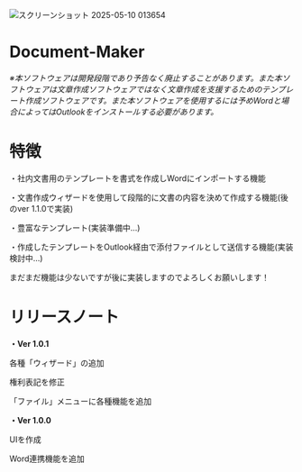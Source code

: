 ![スクリーンショット 2025-05-10 013654](https://github.com/user-attachments/assets/4b52f0dd-69cc-4ed0-b18a-4437cd64505c)
# Document-Maker
*※本ソフトウェアは開発段階であり予告なく廃止することがあります。また本ソフトウェアは文章作成ソフトウェアではなく文章作成を支援するためのテンプレート作成ソフトウェアです。また本ソフトウェアを使用するには予めWordと場合によってはOutlookをインストールする必要があります。*

# 特徴

・社内文書用のテンプレートを書式を作成しWordにインポートする機能

・文書作成ウィザードを使用して段階的に文書の内容を決めて作成する機能(後のver 1.1.0で実装)

・豊富なテンプレート(実装準備中...)

・作成したテンプレートをOutlook経由で添付ファイルとして送信する機能(実装検討中...)

まだまだ機能は少ないですが後に実装しますのでよろしくお願いします！



# リリースノート

**・Ver 1.0.1**

各種「ウィザード」の追加

権利表記を修正

「ファイル」メニューに各種機能を追加

**・Ver 1.0.0**
  
  UIを作成
  
  Word連携機能を追加
